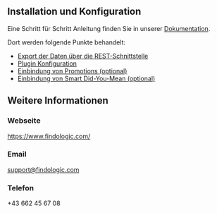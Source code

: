 ## Installation und Konfiguration
 
Eine Schritt für Schritt Anleitung finden Sie in unserer [Dokumentation](https://docs.findologic.com/doku.php?id=integration_documentation:plentymarkets_ceres). 

Dort werden folgende Punkte behandelt:

* [Export der Daten über die REST-Schnittstelle](https://docs.findologic.com/doku.php?id=integration_documentation:plentymarkets_ceres:rest_export)
* [Plugin Konfiguration](https://docs.findologic.com/doku.php?id=integration_documentation:plentymarkets_ceres:ceres_plugin_konfiguration)
* [Einbindung von Promotions (optional)](https://docs.findologic.com/doku.php?id=integration_documentation:plentymarkets_ceres:ceres_promotions)
* [Einbindung von Smart Did-You-Mean (optional)](https://docs.findologic.com/doku.php?id=integration_documentation:plentymarkets_ceres:ceres_sdym)

## Weitere Informationen

### Webseite
 
https://www.findologic.com/
 
### Email
 
support@findologic.com
 
### Telefon
 
+43 662 45 67 08

